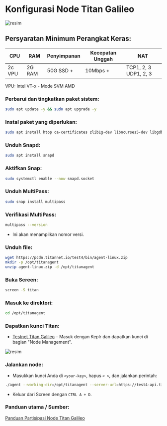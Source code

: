 # Konfigurasi Node Titan Galileo

![resim](https://github.com/user-attachments/assets/4c227290-b685-40f1-ae70-fe8524f85e3a)

## Persyaratan Minimum Perangkat Keras:

| CPU      | RAM     | Penyimpanan      | Kecepatan Unggah       | NAT                |
|----------|---------|------------------|------------------------|--------------------|
| 2c VPU   | 2G RAM  | 50G SSD +        | 10Mbps +               | TCP1, 2, 3 UDP1, 2, 3 |

VPU: Intel VT-x - Mode SVM AMD

### Perbarui dan tingkatkan paket sistem:

```bash
sudo apt update -y && sudo apt upgrade -y
```

### Instal paket yang diperlukan:

```bash
sudo apt install htop ca-certificates zlib1g-dev libncurses5-dev libgdbm-dev libnss3-dev tmux iptables curl nvme-cli git wget make jq libleveldb-dev build-essential pkg-config ncdu tar clang bsdmainutils lsb-release libssl-dev libreadline-dev libffi-dev jq gcc screen unzip lz4 -y
```

### Unduh Snapd:

```bash
sudo apt install snapd
```

### Aktifkan Snap:

```bash
sudo systemctl enable --now snapd.socket
```

### Unduh MultiPass:

```bash
sudo snap install multipass
```

### Verifikasi MultiPass:

```bash
multipass --version
```

- Ini akan menampilkan nomor versi.

### Unduh file:

```bash
wget https://pcdn.titannet.io/test4/bin/agent-linux.zip
mkdir -p /opt/titanagent
unzip agent-linux.zip -d /opt/titanagent
```

### Buka Screen:

```bash
screen -S titan
```

### Masuk ke direktori:

```bash
cd /opt/titanagent
```

### Dapatkan kunci Titan:

- [Testnet Titan Galileo](https://test4.titannet.io/) – Masuk dengan Keplr dan dapatkan kunci di bagian "Node Management".

![resim](https://github.com/user-attachments/assets/1e2864ef-ba38-43a1-800d-37093b3b5f73)

### Jalankan node:

- Masukkan kunci Anda di `<your-key>`, hapus `< >`, dan jalankan perintah:

```bash
./agent --working-dir=/opt/titanagent --server-url=https://test4-api.titannet.io --key=<your-key>
```

- Keluar dari Screen dengan `CTRL A + D`.

### Panduan utama / Sumber:

[Panduan Partisipasi Node Titan Galileo](https://titannet.gitbook.io/titan-network-en/galileo-testnet/node-participation-guide)

